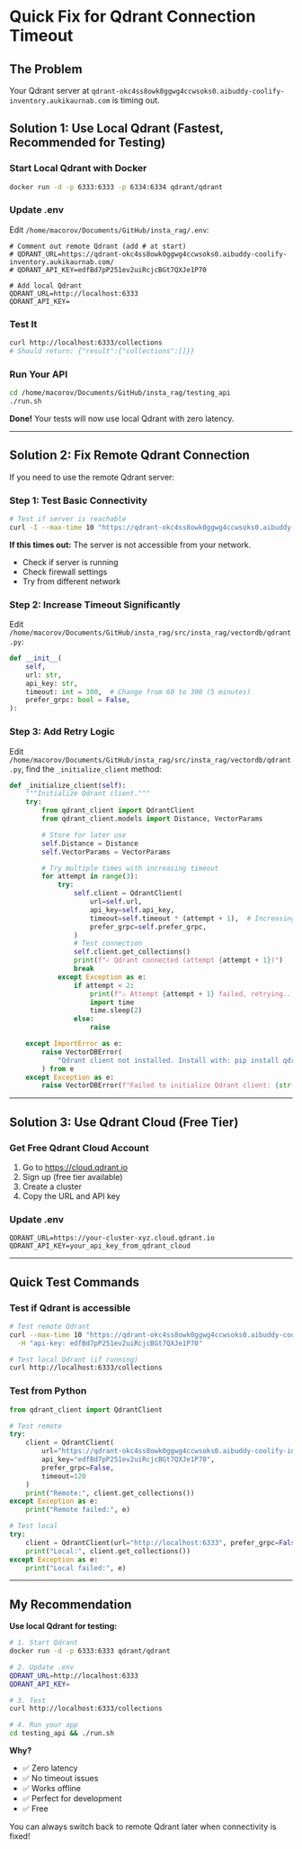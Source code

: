 # Quick Fix for Qdrant Connection Timeout

## The Problem

Your Qdrant server at `qdrant-okc4ss8owk0ggwg4ccwsoks0.aibuddy-coolify-inventory.aukikaurnab.com` is timing out.

## Solution 1: Use Local Qdrant (Fastest, Recommended for Testing)

### Start Local Qdrant with Docker

```bash
docker run -d -p 6333:6333 -p 6334:6334 qdrant/qdrant
```

### Update .env

Edit `/home/macorov/Documents/GitHub/insta_rag/.env`:

```env
# Comment out remote Qdrant (add # at start)
# QDRANT_URL=https://qdrant-okc4ss8owk0ggwg4ccwsoks0.aibuddy-coolify-inventory.aukikaurnab.com/
# QDRANT_API_KEY=edfBd7pP251ev2uiRcjcBGt7QXJe1P70

# Add local Qdrant
QDRANT_URL=http://localhost:6333
QDRANT_API_KEY=
```

### Test It

```bash
curl http://localhost:6333/collections
# Should return: {"result":{"collections":[]}}
```

### Run Your API

```bash
cd /home/macorov/Documents/GitHub/insta_rag/testing_api
./run.sh
```

**Done!** Your tests will now use local Qdrant with zero latency.

---

## Solution 2: Fix Remote Qdrant Connection

If you need to use the remote Qdrant server:

### Step 1: Test Basic Connectivity

```bash
# Test if server is reachable
curl -I --max-time 10 "https://qdrant-okc4ss8owk0ggwg4ccwsoks0.aibuddy-coolify-inventory.aukikaurnab.com/"
```

**If this times out:** The server is not accessible from your network.
- Check if server is running
- Check firewall settings
- Try from different network

### Step 2: Increase Timeout Significantly

Edit `/home/macorov/Documents/GitHub/insta_rag/src/insta_rag/vectordb/qdrant.py`:

```python
def __init__(
    self,
    url: str,
    api_key: str,
    timeout: int = 300,  # Change from 60 to 300 (5 minutes)
    prefer_grpc: bool = False,
):
```

### Step 3: Add Retry Logic

Edit `/home/macorov/Documents/GitHub/insta_rag/src/insta_rag/vectordb/qdrant.py`, find the `_initialize_client` method:

```python
def _initialize_client(self):
    """Initialize Qdrant client."""
    try:
        from qdrant_client import QdrantClient
        from qdrant_client.models import Distance, VectorParams

        # Store for later use
        self.Distance = Distance
        self.VectorParams = VectorParams

        # Try multiple times with increasing timeout
        for attempt in range(3):
            try:
                self.client = QdrantClient(
                    url=self.url,
                    api_key=self.api_key,
                    timeout=self.timeout * (attempt + 1),  # Increasing timeout
                    prefer_grpc=self.prefer_grpc,
                )
                # Test connection
                self.client.get_collections()
                print(f"✓ Qdrant connected (attempt {attempt + 1})")
                break
            except Exception as e:
                if attempt < 2:
                    print(f"⚠ Attempt {attempt + 1} failed, retrying...")
                    import time
                    time.sleep(2)
                else:
                    raise

    except ImportError as e:
        raise VectorDBError(
            "Qdrant client not installed. Install with: pip install qdrant-client"
        ) from e
    except Exception as e:
        raise VectorDBError(f"Failed to initialize Qdrant client: {str(e)}") from e
```

---

## Solution 3: Use Qdrant Cloud (Free Tier)

### Get Free Qdrant Cloud Account

1. Go to https://cloud.qdrant.io
2. Sign up (free tier available)
3. Create a cluster
4. Copy the URL and API key

### Update .env

```env
QDRANT_URL=https://your-cluster-xyz.cloud.qdrant.io
QDRANT_API_KEY=your_api_key_from_qdrant_cloud
```

---

## Quick Test Commands

### Test if Qdrant is accessible

```bash
# Test remote Qdrant
curl --max-time 10 "https://qdrant-okc4ss8owk0ggwg4ccwsoks0.aibuddy-coolify-inventory.aukikaurnab.com/collections" \
  -H "api-key: edfBd7pP251ev2uiRcjcBGt7QXJe1P70"

# Test local Qdrant (if running)
curl http://localhost:6333/collections
```

### Test from Python

```python
from qdrant_client import QdrantClient

# Test remote
try:
    client = QdrantClient(
        url="https://qdrant-okc4ss8owk0ggwg4ccwsoks0.aibuddy-coolify-inventory.aukikaurnab.com/",
        api_key="edfBd7pP251ev2uiRcjcBGt7QXJe1P70",
        prefer_grpc=False,
        timeout=120
    )
    print("Remote:", client.get_collections())
except Exception as e:
    print("Remote failed:", e)

# Test local
try:
    client = QdrantClient(url="http://localhost:6333", prefer_grpc=False)
    print("Local:", client.get_collections())
except Exception as e:
    print("Local failed:", e)
```

---

## My Recommendation

**Use local Qdrant for testing:**

```bash
# 1. Start Qdrant
docker run -d -p 6333:6333 qdrant/qdrant

# 2. Update .env
QDRANT_URL=http://localhost:6333
QDRANT_API_KEY=

# 3. Test
curl http://localhost:6333/collections

# 4. Run your app
cd testing_api && ./run.sh
```

**Why?**
- ✅ Zero latency
- ✅ No timeout issues
- ✅ Works offline
- ✅ Perfect for development
- ✅ Free

You can always switch back to remote Qdrant later when connectivity is fixed!

